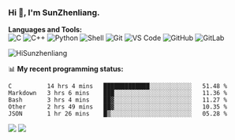 
### Hi 👋, I'm SunZhenliang.



**Languages and Tools:**  
![C](https://img.shields.io/badge/-00599C?style=flat-square&logo=c&logoColor=white)
![C++](https://img.shields.io/badge/-C++-00599C?style=flat-square&logo=c%2B%2B&logoColor=white)
![Python](https://img.shields.io/badge/-Python-8fcfd1?style=flat-square&logo=Python)
![Shell](https://img.shields.io/badge/-Shell-blasck?style=flat-square&logo=Shell)
![Git](https://img.shields.io/badge/-Git-black?style=flat-square&logo=git)
![VS Code](https://img.shields.io/badge/-VS%20Code-007ACC?style=flat-square&logo=visual-studio-code)
![GitHub](https://img.shields.io/badge/-GitHub-181717?style=flat-square&logo=github)
![GitLab](https://img.shields.io/badge/-GitLab-FCA121?style=flat-square&logo=gitlab)

<img   src="https://github-readme-stats.vercel.app/api?username=HiSunzhenliang&count_private=true&show_icons=true" alt="HiSunzhenliang" />

📊 **My recent programming status:**
<!--START_SECTION:waka-->
```text
C          14 hrs 4 mins   █████████████░░░░░░░░░░░░   51.48 % 
Markdown   3 hrs 6 mins    ███░░░░░░░░░░░░░░░░░░░░░░   11.36 % 
Bash       3 hrs 4 mins    ██▓░░░░░░░░░░░░░░░░░░░░░░   11.27 % 
Other      2 hrs 49 mins   ██▓░░░░░░░░░░░░░░░░░░░░░░   10.35 % 
JSON       1 hr 26 mins    █▒░░░░░░░░░░░░░░░░░░░░░░░   05.28 % 
```
<!--END_SECTION:waka-->
[![](https://img.shields.io/ubuntu/v/ubuntu-wallpapers)](https://kubuntu.org/)
![](https://visitor-badge.glitch.me/badge?page_id=HiSunzhenliang.readme)

